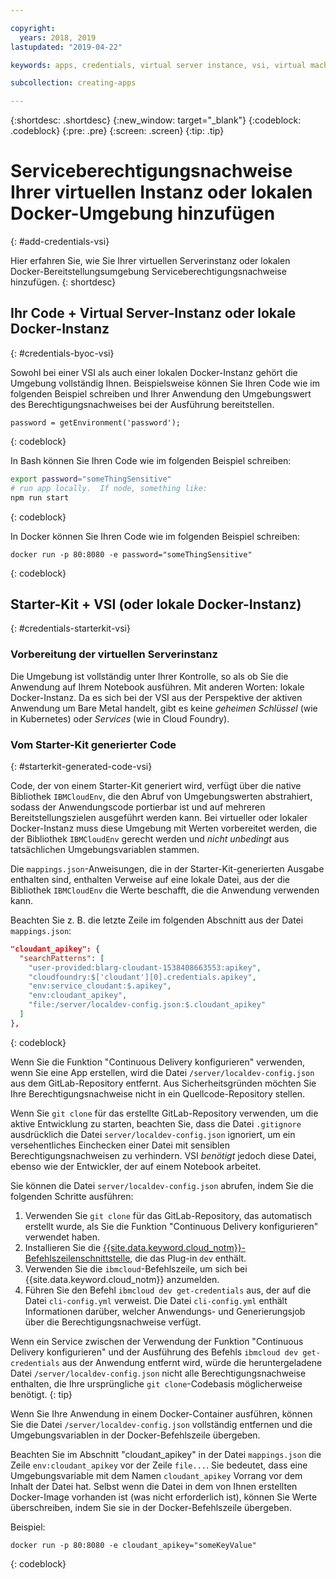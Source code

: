 ```yaml
---

copyright:
  years: 2018, 2019
lastupdated: "2019-04-22"

keywords: apps, credentials, virtual server instance, vsi, virtual machine, vm, environment, credential, virtual, docker, local, ibmcloudenv

subcollection: creating-apps

---
```


{:shortdesc: .shortdesc}
{:new_window: target="_blank"}
{:codeblock: .codeblock}
{:pre: .pre}
{:screen: .screen}
{:tip: .tip}

# Serviceberechtigungsnachweise Ihrer virtuellen Instanz oder lokalen Docker-Umgebung hinzufügen
{: #add-credentials-vsi}

Hier erfahren Sie, wie Sie Ihrer virtuellen Serverinstanz oder lokalen Docker-Bereitstellungsumgebung Serviceberechtigungsnachweise hinzufügen.
{: shortdesc}

## Ihr Code + Virtual Server-Instanz oder lokale Docker-Instanz
{: #credentials-byoc-vsi}

Sowohl bei einer VSI als auch einer lokalen Docker-Instanz gehört die Umgebung vollständig Ihnen. Beispielsweise können Sie Ihren Code wie im folgenden Beispiel schreiben und Ihrer Anwendung den Umgebungswert des Berechtigungsnachweises bei der Ausführung bereitstellen.
```
password = getEnvironment('password');
```
{: codeblock}

In Bash können Sie Ihren Code wie im folgenden Beispiel schreiben:
```bash
export password="someThingSensitive"
# run app locally.  If node, something like:
npm run start
```
{: codeblock}

In Docker können Sie Ihren Code wie im folgenden Beispiel schreiben:
```
docker run -p 80:8080 -e password="someThingSensitive"
```
{: codeblock}

## Starter-Kit + VSI (oder lokale Docker-Instanz)
{: #credentials-starterkit-vsi}

### Vorbereitung der virtuellen Serverinstanz

Die Umgebung ist vollständig unter Ihrer Kontrolle, so als ob Sie die Anwendung auf Ihrem Notebook ausführen. Mit anderen Worten: lokale Docker-Instanz. Da es sich bei der VSI aus der Perspektive der aktiven Anwendung um Bare Metal handelt, gibt es keine _geheimen Schlüssel_ (wie in Kubernetes) oder _Services_ (wie in Cloud Foundry).

### Vom Starter-Kit generierter Code
{: #starterkit-generated-code-vsi}

Code, der von einem Starter-Kit generiert wird, verfügt über die native Bibliothek `IBMCloudEnv`, die den Abruf von Umgebungswerten abstrahiert, sodass der Anwendungscode portierbar ist und auf mehreren Bereitstellungszielen ausgeführt werden kann. Bei virtueller oder lokaler Docker-Instanz muss diese Umgebung mit Werten vorbereitet werden, die der Bibliothek `IBMCloudEnv` gerecht werden und _nicht unbedingt_ aus tatsächlichen Umgebungsvariablen stammen.

Die `mappings.json`-Anweisungen, die in der Starter-Kit-generierten Ausgabe enthalten sind, enthalten Verweise auf eine lokale Datei, aus der die Bibliothek `IBMCloudEnv` die Werte beschafft, die die Anwendung verwenden kann.

Beachten Sie z. B. die letzte Zeile im folgenden Abschnitt aus der Datei `mappings.json`:
```json
"cloudant_apikey": {
  "searchPatterns": [
    "user-provided:blarg-cloudant-1538408663553:apikey",
    "cloudfoundry:$['cloudant'][0].credentials.apikey",
    "env:service_cloudant:$.apikey",
    "env:cloudant_apikey",
    "file:/server/localdev-config.json:$.cloudant_apikey"
  ]
},
```
{: codeblock}

Wenn Sie die Funktion "Continuous Delivery konfigurieren" verwenden, wenn Sie eine App erstellen, wird die Datei `/server/localdev-config.json` aus dem GitLab-Repository entfernt. Aus Sicherheitsgründen möchten Sie Ihre Berechtigungsnachweise nicht in ein Quellcode-Repository stellen.

Wenn Sie `git clone` für das erstellte GitLab-Repository verwenden, um die aktive Entwicklung zu starten, beachten Sie, dass die Datei `.gitignore` ausdrücklich die Datei `server/localdev-config.json` ignoriert, um ein versehentliches Einchecken einer Datei mit sensiblen Berechtigungsnachweisen zu verhindern. VSI _benötigt_ jedoch diese Datei, ebenso wie der Entwickler, der auf einem Notebook arbeitet.

Sie können die Datei `server/localdev-config.json` abrufen, indem Sie die folgenden Schritte ausführen:

1. Verwenden Sie `git clone` für das GitLab-Repository, das automatisch erstellt wurde, als Sie die Funktion "Continuous Delivery konfigurieren" verwendet haben.
2. Installieren Sie die [{{site.data.keyword.cloud_notm}}-Befehlszeilenschnittstelle](/docs/cli?topic=cloud-cli-ibmcloud-cli), die das Plug-in `dev` enthält.
3. Verwenden Sie die `ibmcloud`-Befehlszeile, um sich bei {{site.data.keyword.cloud_notm}} anzumelden.
4. Führen Sie den Befehl `ibmcloud dev get-credentials` aus, der auf die Datei `cli-config.yml` verweist. Die Datei `cli-config.yml` enthält Informationen darüber, welcher Anwendungs- und Generierungsjob über die Berechtigungsnachweise verfügt.

Wenn ein Service zwischen der Verwendung der Funktion "Continuous Delivery konfigurieren" und der Ausführung des Befehls `ibmcloud dev get-credentials` aus der Anwendung entfernt wird, würde die heruntergeladene Datei `/server/localdev-config.json` nicht alle Berechtigungsnachweise enthalten, die Ihre ursprüngliche `git clone`-Codebasis möglicherweise benötigt.
{: tip}

Wenn Sie Ihre Anwendung in einem Docker-Container ausführen, können Sie die Datei `/server/localdev-config.json` vollständig entfernen und die Umgebungsvariablen in der Docker-Befehlszeile übergeben.

Beachten Sie im Abschnitt "cloudant_apikey" in der Datei `mappings.json` die Zeile `env:cloudant_apikey` vor der Zeile `file...`. Sie bedeutet, dass eine Umgebungsvariable mit dem Namen `cloudant_apikey` Vorrang vor dem Inhalt der Datei hat. Selbst wenn die Datei in dem von Ihnen erstellten Docker-Image vorhanden ist (was nicht erforderlich ist), können Sie Werte überschreiben, indem Sie sie in der Docker-Befehlszeile übergeben.

Beispiel:
```
docker run -p 80:8080 -e cloudant_apikey="someKeyValue"
```
{: codeblock}

